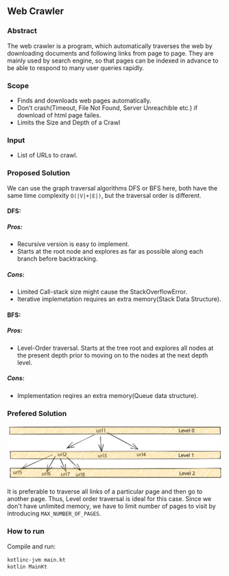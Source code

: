 ## Web Crawler
### Abstract
The web crawler is a program, which automatically traverses the web by downloading documents and following links from page to page. They are mainly used by search engine, so that pages can be indexed in advance to be able to respond to many user queries rapidly.
### Scope
* Finds and downloads web pages automatically.
* Don’t crash(Timeout, File Not Found, Server Unreachible etc.) if download of html page failes.
* Limits the Size and Depth of a Crawl

### Input
* List of URLs to crawl.

### Proposed Solution
We can use the graph traversal algorithms DFS or BFS here, both have the same time complexity `O(|V|+|E|)`, but the traversal order is different. 
#### DFS:
##### Pros:
* Recursive version is easy to implement.
* Starts at the root node and explores as far as possible along each branch before backtracking.

##### Cons:
* Limited Call-stack size might cause the StackOverflowError.
* Iterative implemetation requires an extra memory(Stack Data Structure).

#### BFS:
##### Pros:
* Level-Order traversal. Starts at the tree root and explores all nodes at the present depth prior to moving on to the nodes at the next depth level.

##### Cons:
* Implementation reqires an extra memory(Queue data structure).

### Prefered Solution
![Imgur](doc/web-crawler-BFS.svg)

It is preferable to traverse all links of a particular page and then go to another page. Thus, Level order traversal is ideal for this case. Since we don't have unlimited memory, we have to limit number of pages to visit by introducing `MAX_NUMBER_OF_PAGES`.


### How to run
Compile and run:
```
kotlinc-jvm main.kt
kotlin MainKt
```
